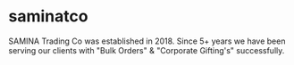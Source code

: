 # saminatco
SAMINA Trading Co was established in 2018. Since 5+ years we have been serving our clients with "Bulk Orders" &amp; "Corporate Gifting's" successfully.
